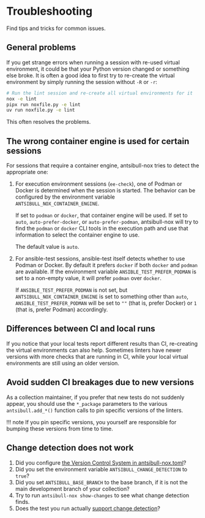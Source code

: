 <!--
Copyright (c) Ansible Project
GNU General Public License v3.0+ (see LICENSES/GPL-3.0-or-later.txt or https://www.gnu.org/licenses/gpl-3.0.txt)
SPDX-License-Identifier: GPL-3.0-or-later
-->

# Troubleshooting

Find tips and tricks for common issues.

## General problems

If you get strange errors when running a session with re-used virtual environment,
it could be that your Python version changed or something else broke.
It is often a good idea to first try to re-create the virtual environment
by simply running the session without `-R` or `-r`:

```bash
# Run the lint session and re-create all virtual environments for it
nox -e lint
pipx run noxfile.py -e lint
uv run noxfile.py -e lint
```

This often resolves the problems.

## The wrong container engine is used for certain sessions

For sessions that require a container engine, antsibull-nox tries to detect the appropriate one:

1. For execution environment sessions (`ee-check`), one of Podman or Docker is determined when the session is started.
   The behavior can be configured by the environment variable `ANTSIBULL_NOX_CONTAINER_ENGINE`.

    If set to `podman` or `docker`, that container engine will be used.
    If set to `auto`, `auto-prefer-docker`, or `auto-prefer-podman`, antsibull-nox will try to find the
    `podman` or `docker` CLI tools in the execution path and use that information to select the container engine to use.

    The default value is `auto`.

2. For ansible-test sessions, ansible-test itself detects whether to use Podman or Docker.
   By default it prefers `docker` if both `docker` and `podman` are available.
   If the environment variable `ANSIBLE_TEST_PREFER_PODMAN` is set to a non-empty value,
   it will prefer `podman` over `docker`.

    If `ANSIBLE_TEST_PREFER_PODMAN` is not set,
    but `ANTSIBULL_NOX_CONTAINER_ENGINE` is set to something other than `auto`,
    `ANSIBLE_TEST_PREFER_PODMAN` will be set to `""` (that is, prefer Docker) or `1` (that is, prefer Podman) accordingly.

## Differences between CI and local runs

If you notice that your local tests report different results than CI,
re-creating the virtual environments can also help.
Sometimes linters have newer versions with more checks that are running in CI,
while your local virtual environments are still using an older version.

## Avoid sudden CI breakages due to new versions

As a collection maintainer,
if you prefer that new tests do not suddenly appear,
you should use the `*_package` parameters to the various `antsibull.add_*()` function calls
to pin specific versions of the linters.

!!! note
    If you pin specific versions, you yourself are responsible for bumping these versions from time to time.

## Change detection does not work

1. Did you configure [the Version Control System in antsibull-nox.toml](config-file.md#version-control-system-configuration)?
1. Did you set the environment variable `ANTSIBULL_CHANGE_DETECTION` to `true`?
1. Did you set `ANTSIBULL_BASE_BRANCH` to the base branch, if it is not the main development branch of your collection?
1. Try to run `antsibull-nox show-changes` to see what change detection finds.
1. Does the test you run actually [support change detection](change-detection.md#supported-tests)?
